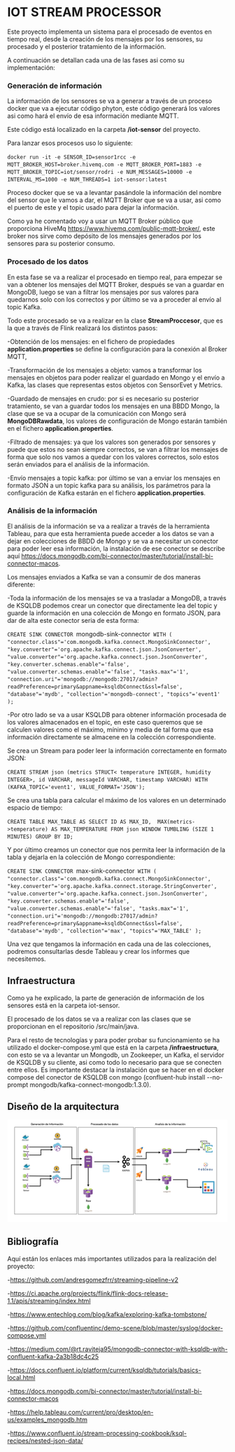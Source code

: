 # IOT STREAM PROCESSOR


Este proyecto implementa un sistema para el procesado de eventos en tiempo real, desde la creación de los mensajes por los sensores, su procesado y el posterior tratamiento de la información.

A continuación se detallan cada una de las fases asi como su implementación:

### Generación de información

La información de los sensores se va a generar a través de un proceso docker que va a ejecutar código phyton, este código generará los valores asi como hará el envío de esa información mediante MQTT.

Este código está localizado en la carpeta **/iot-sensor** del proyecto.

Para lanzar esos procesos uso lo siguiente:

`docker run -it -e SENSOR_ID=sensor1rcc -e MQTT_BROKER_HOST=broker.hivemq.com -e MQTT_BROKER_PORT=1883 -e MQTT_BROKER_TOPIC=iot/sensor/rodri -e NUM_MESSAGES=10000 -e INTERVAL_MS=1000 -e NUM_THREADS=1 iot-sensor:latest
`

Proceso docker que se va a levantar pasándole la información del nombre del sensor que le vamos a dar, el MQTT Broker que se va a usar, asi como el puerto de este y el topic usado para dejar la información.

Como ya he comentado voy a usar un MQTT Broker público que proporciona HiveMq https://www.hivemq.com/public-mqtt-broker/, este broker nos sirve como depósito de los mensajes generados por los sensores para su posterior consumo.


### Procesado de los datos

En esta fase se va a realizar el procesado en tiempo real, para empezar se van a obtener los mensajes del MQTT Broker, después se van a guardar en MongoDB, luego se van a filtrar los mensajes por sus valores para quedarnos solo con los correctos y por último se va a proceder al envío al topic Kafka.

Todo este procesado se va a realizar en la clase **StreamProccesor**, que es la que a través de Flink realizará los distintos pasos:

-Obtención de los mensajes: en el fichero de propiedades **application.properties** se define la configuración para la conexión al Broker MQTT, 

-Transformación de los mensajes a objeto: vamos a transformar los mensajes en objetos para poder realizar el guardado en Mongo y el envío a Kafka, las clases que representas estos objetos con SensorEvet y Metrics.

-Guardado de mensajes en crudo: por si es necesario su posterior tratamiento, se van a guardar todos los mensajes en una BBDD Mongo, la clase que se va a ocupar de la comunicación con Mongo será **MongoDBRawdata**, los valores de configuración de Mongo estarán también en el fichero **application.properties**.
 
-Filtrado de mensajes: ya que los valores son generados por sensores y puede que estos no sean siempre correctos, se van a filtrar los mensajes de forma que solo nos vamos a quedar con los valores correctos, solo estos serán enviados para el análisis de la información.

-Envío mensajes a topic kafka: por último se van a enviar los mensajes en formato JSON a un topic kafka para su análisis, los parámetros para la configuración de Kafka estarán en el fichero **application.properties**.


### Análisis de la información

El análisis de la información se va a realizar a través de la herramienta Tableau, para que esta herramienta puede acceder a los datos se van a dejar en colecciones de BBDD de Mongo y se va a necesitar un conector para poder leer esa información, la instalación de ese conector se describe aquí https://docs.mongodb.com/bi-connector/master/tutorial/install-bi-connector-macos.

Los mensajes enviados a Kafka se van a consumir de dos maneras diferente:

-Toda la información de los mensajes se va a trasladar a MongoDB, a través de KSQLDB podemos crear un conector que directamente lea del topic y guarde la información en una colección de Mongo en formato JSON, para dar de alta este conector seria de esta forma:

`CREATE SINK CONNECTOR `mongodb-sink-connector` WITH (
"connector.class"='com.mongodb.kafka.connect.MongoSinkConnector',
"key.converter"='org.apache.kafka.connect.json.JsonConverter',
"value.converter"='org.apache.kafka.connect.json.JsonConverter',
"key.converter.schemas.enable"='false',
"value.converter.schemas.enable"='false',
"tasks.max"='1',
"connection.uri"='mongodb://mongodb:27017/admin?readPreference=primary&appname=ksqldbConnect&ssl=false',
"database"='mydb',
"collection"='mongodb-connect',
"topics"='event1'
);`

-Por otro lado se va a usar KSQLDB para obtener información procesada de los valores almacenados en el topic, en este caso queremos que se calculen valores como el máximo, mínimo y media de tal forma que esa información directamente se almacene en la colección correspondiente.
    
Se crea un Stream para poder leer la información correctamente en formato JSON:

`CREATE STREAM json
(metrics STRUCT<
temperature INTEGER,
humidity INTEGER>,
id VARCHAR,
messageId VARCHAR,
timestamp VARCHAR)
WITH (KAFKA_TOPIC='event1', VALUE_FORMAT='JSON');`

Se crea una tabla para calcular el máximo de los valores en un determinado espacio de tiempo:
    
`CREATE TABLE MAX_TABLE AS
SELECT ID AS MAX_ID, 
MAX(metrics->temperature) AS MAX_TEMPERATURE
FROM json
WINDOW TUMBLING (SIZE 1 MINUTES)
GROUP BY ID;`

Y por último creamos un conector que nos permita leer la información de la tabla y dejarla en la colección de Mongo correspondiente:

`CREATE SINK CONNECTOR `max-sink-connector` WITH (
"connector.class"='com.mongodb.kafka.connect.MongoSinkConnector',
"key.converter"='org.apache.kafka.connect.storage.StringConverter',
"value.converter"='org.apache.kafka.connect.json.JsonConverter',
"key.converter.schemas.enable"='false',
"value.converter.schemas.enable"='false',
"tasks.max"='1',
"connection.uri"='mongodb://mongodb:27017/admin?readPreference=primary&appname=ksqldbConnect&ssl=false',
"database"='mydb',
"collection"='max',
"topics"='MAX_TABLE'
);`

Una vez que tengamos la información en cada una de las colecciones, podremos consultarlas desde Tableau y crear los informes que necesitemos.


## Infraestructura

Como ya he explicado, la parte de generación de información de los sensores está en la carpeta iot-sensor.

El procesado de los datos se va a realizar con las clases que se proporcionan en el repositorio /src/main/java.

Para el resto de tecnologías y para poder probar su funcionamiento se ha utilizado el docker-compose.yml que está en la carpeta **/infraestructura**, con esto se va a levantar un Mongodb, un Zookeeper, un Kafka, el servidor de KSQLDB y su cliente, asi como todo lo necesario para que se conecten entre ellos. Es importante destacar la instalación que se hacer en el docker compose del conector de KSQLDB con mongo (confluent-hub install --no-prompt mongodb/kafka-connect-mongodb:1.3.0).

## Diseño de la arquitectura
![Diseño de la arquitectura](/arquitectura/Diagrama-arquitectura.png)


## Bibliografía

Aquí están los enlaces más importantes utilizados para la realización del proyecto:

-https://github.com/andresgomezfrr/streaming-pipeline-v2

-https://ci.apache.org/projects/flink/flink-docs-release-1.1/apis/streaming/index.html

-https://www.entechlog.com/blog/kafka/exploring-kafka-tombstone/

-https://github.com/confluentinc/demo-scene/blob/master/syslog/docker-compose.yml

-https://medium.com/@rt.raviteja95/mongodb-connector-with-ksqldb-with-confluent-kafka-2a3b18dc4c25

-https://docs.confluent.io/platform/current/ksqldb/tutorials/basics-local.html

-https://docs.mongodb.com/bi-connector/master/tutorial/install-bi-connector-macos

-https://help.tableau.com/current/pro/desktop/en-us/examples_mongodb.htm

-https://www.confluent.io/stream-processing-cookbook/ksql-recipes/nested-json-data/

    